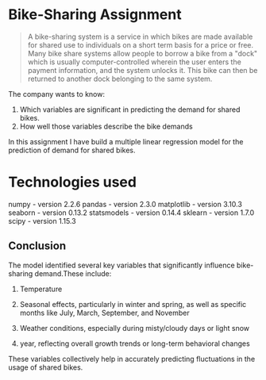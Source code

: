 #  Bike-Sharing Assignment
> A bike-sharing system is a service in which bikes are made available for shared use to individuals on a short term basis for a price or free. Many bike share systems allow people to borrow a bike from a "dock" which is usually computer-controlled wherein the user enters the payment information, and the system unlocks it. This bike can then be returned to another dock belonging to the same system.

The company wants to know:

1. Which variables are significant in predicting the demand for shared bikes.
2. How well those variables describe the bike demands

In this assignment I have build a multiple linear regression model for the prediction of demand for shared bikes.


# Technologies used 
numpy - version 2.2.6
pandas - version 2.3.0
matplotlib - version 3.10.3
seaborn - version 0.13.2
statsmodels - version 0.14.4
sklearn - version 1.7.0
scipy - version 1.15.3




## Conclusion
The model identified several key variables that significantly influence bike-sharing demand.These include:
1. Temperature

2. Seasonal effects, particularly in winter and spring, as well as specific months like July, March, September, and November

3. Weather conditions, especially during misty/cloudy days or light snow

4. year, reflecting overall growth trends or long-term behavioral changes

These variables collectively help in accurately predicting fluctuations in the usage of shared bikes.
